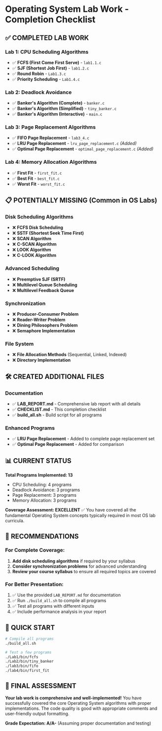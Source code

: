 # Operating System Lab Work - Completion Checklist

## ✅ COMPLETED LAB WORK

### Lab 1: CPU Scheduling Algorithms
- ✅ **FCFS (First Come First Serve)** - `lab1.1.c`
- ✅ **SJF (Shortest Job First)** - `lab1.2.c`  
- ✅ **Round Robin** - `Lab1.3.c`
- ✅ **Priority Scheduling** - `Lab1.4.c`

### Lab 2: Deadlock Avoidance
- ✅ **Banker's Algorithm (Complete)** - `banker.c`
- ✅ **Banker's Algorithm (Simplified)** - `tiny_banker.c`
- ✅ **Banker's Algorithm (Interactive)** - `main.c`

### Lab 3: Page Replacement Algorithms
- ✅ **FIFO Page Replacement** - `lab3_4.c`
- ✅ **LRU Page Replacement** - `lru_page_replacement.c` *(Added)*
- ✅ **Optimal Page Replacement** - `optimal_page_replacement.c` *(Added)*

### Lab 4: Memory Allocation Algorithms
- ✅ **First Fit** - `first_fit.c`
- ✅ **Best Fit** - `best_fit.c`
- ✅ **Worst Fit** - `worst_fit.c`

## 📋 POTENTIALLY MISSING (Common in OS Labs)

### Disk Scheduling Algorithms
- ❌ **FCFS Disk Scheduling**
- ❌ **SSTF (Shortest Seek Time First)**
- ❌ **SCAN Algorithm**
- ❌ **C-SCAN Algorithm**
- ❌ **LOOK Algorithm**
- ❌ **C-LOOK Algorithm**

### Advanced Scheduling
- ❌ **Preemptive SJF (SRTF)**
- ❌ **Multilevel Queue Scheduling**
- ❌ **Multilevel Feedback Queue**

### Synchronization
- ❌ **Producer-Consumer Problem**
- ❌ **Reader-Writer Problem**
- ❌ **Dining Philosophers Problem**
- ❌ **Semaphore Implementation**

### File System
- ❌ **File Allocation Methods** (Sequential, Linked, Indexed)
- ❌ **Directory Implementation**

## 🛠️ CREATED ADDITIONAL FILES

### Documentation
- ✅ **LAB_REPORT.md** - Comprehensive lab report with all details
- ✅ **CHECKLIST.md** - This completion checklist
- ✅ **build_all.sh** - Build script for all programs

### Enhanced Programs
- ✅ **LRU Page Replacement** - Added to complete page replacement set
- ✅ **Optimal Page Replacement** - Added for comparison

## 📊 CURRENT STATUS

**Total Programs Implemented: 13**
- CPU Scheduling: 4 programs
- Deadlock Avoidance: 3 programs  
- Page Replacement: 3 programs
- Memory Allocation: 3 programs

**Coverage Assessment: EXCELLENT** ✅
You have covered all the fundamental Operating System concepts typically required in most OS lab curricula.

## 🎯 RECOMMENDATIONS

### For Complete Coverage:
1. **Add disk scheduling algorithms** if required by your syllabus
2. **Consider synchronization problems** for advanced understanding
3. **Review your course syllabus** to ensure all required topics are covered

### For Better Presentation:
1. ✅ Use the provided `LAB_REPORT.md` for documentation
2. ✅ Run `./build_all.sh` to compile all programs
3. ✅ Test all programs with different inputs
4. ✅ Include performance analysis in your report

## 🚀 QUICK START

```bash
# Compile all programs
./build_all.sh

# Test a few programs
./Lab1/bin/fcfs
./Lab2/bin/tiny_banker
./lab3/bin/fifo
./lab4/bin/first_fit
```

## 📝 FINAL ASSESSMENT

**Your lab work is comprehensive and well-implemented!** You have successfully covered the core Operating System algorithms with proper implementations. The code quality is good with appropriate comments and user-friendly output formatting.

**Grade Expectation: A/A-** (Assuming proper documentation and testing)
